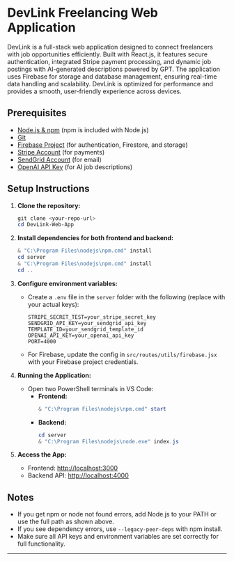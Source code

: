 # DevLink Freelancing Web Application

DevLink is a full-stack web application designed to connect freelancers with job opportunities efficiently. Built with React.js, it features secure authentication, integrated Stripe payment processing, and dynamic job postings with AI-generated descriptions powered by GPT. The application uses Firebase for storage and database management, ensuring real-time data handling and scalability. DevLink is optimized for performance and provides a smooth, user-friendly experience across devices.

## Prerequisites

- [Node.js & npm](https://nodejs.org/) (npm is included with Node.js)
- [Git](https://git-scm.com/)
- [Firebase Project](https://firebase.google.com/) (for authentication, Firestore, and storage)
- [Stripe Account](https://dashboard.stripe.com/register) (for payments)
- [SendGrid Account](https://sendgrid.com/) (for email)
- [OpenAI API Key](https://platform.openai.com/) (for AI job descriptions)

## Setup Instructions

1. **Clone the repository:**
   ```powershell
   git clone <your-repo-url>
   cd DevLink-Web-App
   ```

2. **Install dependencies for both frontend and backend:**
   ```powershell
   & "C:\Program Files\nodejs\npm.cmd" install
   cd server
   & "C:\Program Files\nodejs\npm.cmd" install
   cd ..
   ```

3. **Configure environment variables:**
   - Create a `.env` file in the `server` folder with the following (replace with your actual keys):
     ```env
     STRIPE_SECRET_TEST=your_stripe_secret_key
     SENDGRID_API_KEY=your_sendgrid_api_key
     TEMPLATE_ID=your_sendgrid_template_id
     OPENAI_API_KEY=your_openai_api_key
     PORT=4000
     ```
   - For Firebase, update the config in `src/routes/utils/firebase.jsx` with your Firebase project credentials.

4. **Running the Application:**
   - Open two PowerShell terminals in VS Code:
     - **Frontend:**
       ```powershell
       & "C:\Program Files\nodejs\npm.cmd" start
       ```
     - **Backend:**
       ```powershell
       cd server
       & "C:\Program Files\nodejs\node.exe" index.js
       ```

5. **Access the App:**
   - Frontend: [http://localhost:3000](http://localhost:3000)
   - Backend API: [http://localhost:4000](http://localhost:4000)

## Notes
- If you get npm or node not found errors, add Node.js to your PATH or use the full path as shown above.
- If you see dependency errors, use `--legacy-peer-deps` with npm install.
- Make sure all API keys and environment variables are set correctly for full functionality.

---
